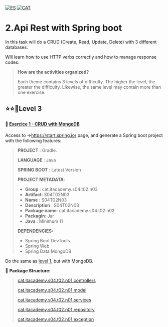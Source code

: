 [![ES](https://img.shields.io/badge/ES-red.svg?logo=googletranslate&logoColor=white)](https://github.com/ariamdev/IT-ACADEMY-SPRINT-4/blob/main/Tasca%20S4.02%20Api%20Rest%20amb%20Spring%20boot/Lvl%203/README.es.md)
[![CAT](https://img.shields.io/badge/CAT-yellow.svg?logo=googletranslate&logoColor=white)](https://github.com/ariamdev/IT-ACADEMY-SPRINT-4/blob/main/Tasca%20S4.02%20Api%20Rest%20amb%20Spring%20boot/Lvl%203/README.cat.md)

2.Api Rest with Spring boot
=


In this task will do a CRUD (Create, Read, Update, Delete) with 3 different databases.

Will learn how to use HTTP verbs correctly and how to manage response codes.

>**How are the activities organized?**
>
>Each theme contains 3 levels of difficulty. The higher the level, the greater the difficulty. Likewise, the same level may contain more than one exercise.

⭐⭐🌟Level 3
-

#### 📍 [Exercice 1 - CRUD with MongoDB](https://github.com/ariamdev/IT-ACADEMY-SPRINT-4/tree/main/Tasca%20S4.02%20Api%20Rest%20amb%20Spring%20boot/Lvl%203/S04T02N03/src/main/java/cat/itacademy/s04/t02/n03)

Access to ->https://start.spring.io/ page, and generate a Spring boot project with the following features:

>**PROJECT** : Gradle.
>
> **LANGUAGE** : Java
>
> **SPRING BOOT** : Latest Version
>
> **PROJECT METADATA**:
>
>- **Group** : cat.itacademy.s04.t02.n03
>- **Artifact**: S04T02N03
>- **Name** : S04T02N03
>- **Description** : S04T02N03
>- **Package name**: cat.itacademy.s04.t02.n03
>- **Packagin**: Jar
>- **Java** : Minimum 11
>
>**DEPENDENCIES:**
> - Spring Boot DevTools
> - Spring Web
> - Spring Data MongoDB

Do the same as [level 1](https://github.com/ariamdev/IT-ACADEMY-SPRINT-4/blob/main/Tasca%20S4.02%20Api%20Rest%20amb%20Spring%20boot/Lvl%201/README.md), but with MongoDB.

📂 **Package Structure:**

>[cat.itacademy.s04.t02.n01.controllers](https://github.com/ariamdev/IT-ACADEMY-SPRINT-4/tree/main/Tasca%20S4.02%20Api%20Rest%20amb%20Spring%20boot/Lvl%203/S04T02N03/src/main/java/cat/itacademy/s04/t02/n03/controller)
>
>[cat.itacademy.s04.t02.n01.model](https://github.com/ariamdev/IT-ACADEMY-SPRINT-4/tree/main/Tasca%20S4.02%20Api%20Rest%20amb%20Spring%20boot/Lvl%203/S04T02N03/src/main/java/cat/itacademy/s04/t02/n03/model)
>
>[cat.itacademy.s04.t02.n01.services](https://github.com/ariamdev/IT-ACADEMY-SPRINT-4/tree/main/Tasca%20S4.02%20Api%20Rest%20amb%20Spring%20boot/Lvl%203/S04T02N03/src/main/java/cat/itacademy/s04/t02/n03/service)
>
>[cat.itacademy.s04.t02.n01.repository](https://github.com/ariamdev/IT-ACADEMY-SPRINT-4/tree/main/Tasca%20S4.02%20Api%20Rest%20amb%20Spring%20boot/Lvl%203/S04T02N03/src/main/java/cat/itacademy/s04/t02/n03/repository)
>
>[cat.itacademy.s04.t02.n01.exception](https://github.com/ariamdev/IT-ACADEMY-SPRINT-4/tree/main/Tasca%20S4.02%20Api%20Rest%20amb%20Spring%20boot/Lvl%203/S04T02N03/src/main/java/cat/itacademy/s04/t02/n03/exceptions)

